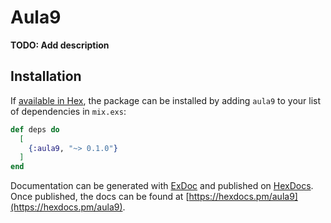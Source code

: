 # Aula9

**TODO: Add description**

## Installation

If [available in Hex](https://hex.pm/docs/publish), the package can be installed
by adding `aula9` to your list of dependencies in `mix.exs`:

```elixir
def deps do
  [
    {:aula9, "~> 0.1.0"}
  ]
end
```

Documentation can be generated with [ExDoc](https://github.com/elixir-lang/ex_doc)
and published on [HexDocs](https://hexdocs.pm). Once published, the docs can
be found at [https://hexdocs.pm/aula9](https://hexdocs.pm/aula9).

